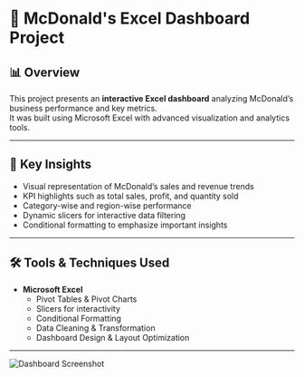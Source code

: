 # 🍔 McDonald's Excel Dashboard Project

## 📊 Overview
This project presents an **interactive Excel dashboard** analyzing McDonald’s business performance and key metrics.  
It was built using Microsoft Excel with advanced visualization and analytics tools.

---

## 🧠 Key Insights
- Visual representation of McDonald’s sales and revenue trends  
- KPI highlights such as total sales, profit, and quantity sold  
- Category-wise and region-wise performance  
- Dynamic slicers for interactive data filtering  
- Conditional formatting to emphasize important insights  

---

## 🛠️ Tools & Techniques Used
- **Microsoft Excel**
  - Pivot Tables & Pivot Charts  
  - Slicers for interactivity  
  - Conditional Formatting  
  - Data Cleaning & Transformation  
  - Dashboard Design & Layout Optimization  

---


![Dashboard Screenshot](mcd_dashboard.png)
